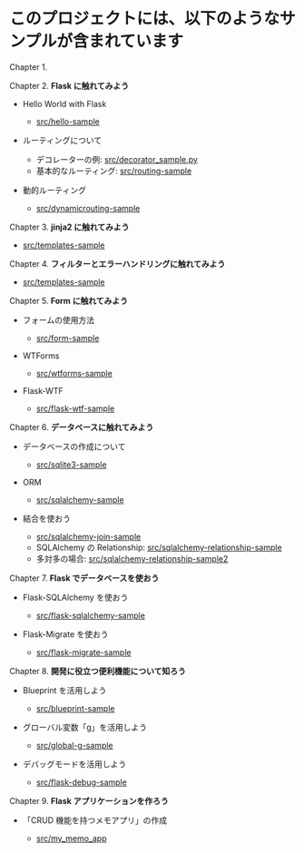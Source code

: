 # このプロジェクトには、以下のようなサンプルが含まれています

Chapter 1.

Chapter 2. **Flask に触れてみよう**

- Hello World with Flask

  - [src/hello-sample](src/hello-sample)

- ルーティングについて

  - デコレーターの例: [src/decorator_sample.py](src/decorator_sample.py)
  - 基本的なルーティング: [src/routing-sample](src/routing-sample)

- 動的ルーティング

  - [src/dynamicrouting-sample](src/dynamicrouting-sample)

Chapter 3. **jinja2 に触れてみよう**

- [src/templates-sample](src/templates-sample)

Chapter 4. **フィルターとエラーハンドリングに触れてみよう**

- [src/templates-sample](src/templates-sample)

Chapter 5. **Form に触れてみよう**

- フォームの使用方法

  - [src/form-sample](src/form-sample)

- WTForms

  - [src/wtforms-sample](src/wtforms-sample)

- Flask-WTF

  - [src/flask-wtf-sample](src/flask-wtf-sample)

Chapter 6. **データベースに触れてみよう**

- データベースの作成について

  - [src/sqlite3-sample](src/sqlite3-sample)

- ORM

  - [src/sqlalchemy-sample](src/sqlalchemy-sample)

- 結合を使おう

  - [src/sqlalchemy-join-sample](src/sqlalchemy-join-sample)
  - SQLAlchemy の Relationship: [src/sqlalchemy-relationship-sample](src/sqlalchemy-relationship-sample)
  - 多対多の場合: [src/sqlalchemy-relationship-sample2](src/sqlalchemy-relationship-sample2)

Chapter 7. **Flask でデータベースを使おう**

- Flask-SQLAlchemy を使おう

  - [src/flask-sqlalchemy-sample](src/flask-sqlalchemy-sample)

- Flask-Migrate を使おう

  - [src/flask-migrate-sample](src/flask-migrate-sample)

Chapter 8. **開発に役立つ便利機能について知ろう**

- Blueprint を活用しよう

  - [src/blueprint-sample](src/blueprint-sample)

- グローバル変数「g」を活用しよう

  - [src/global-g-sample](src/global-g-sample)

- デバッグモードを活用しよう

  - [src/flask-debug-sample](flask-debug-sample)

Chapter 9. **Flask アプリケーションを作ろう**

- 「CRUD 機能を持つメモアプリ」の作成

  - [src/my_memo_app](src/my_memo_app)
